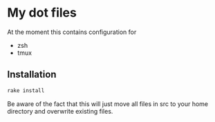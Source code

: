 # My dot files

At the moment this contains configuration for

- zsh
- tmux

## Installation

```sh
rake install
```

Be aware of the fact that this will just move all files in src to your home directory and overwrite existing files.

